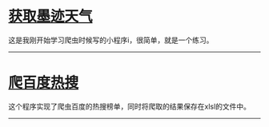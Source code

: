 # [获取墨迹天气](https://github.com/rguo97/Spiders/blob/master/Little_Sqiders/weather_from_moji.py)
这是我刚开始学习爬虫时候写的小程序i，很简单，就是一个练习。

---
# [爬百度热搜](https://github.com/rguo97/Spiders/blob/master/Little_Sqiders/%E7%88%AC%E7%99%BE%E5%BA%A6%E7%83%AD%E6%90%9C.py)
这个程序实现了爬虫百度的热搜榜单，同时将爬取的结果保存在xlsl的文件中。

---